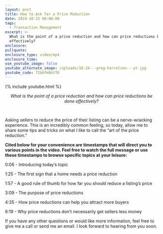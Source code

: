```yaml
---
layout: post
title: How to Ask for a Price Reduction
date: 2019-10-25 00:00:00
tags:
  - Transaction Management
excerpt: >-
  What is the point of a price reduction and how can price reductions be done
  effectively?
enclosure:
pullquote:
enclosure_type: video/mp4
enclosure_time:
use_youtube_image: false
youtube_alternate_image: /uploads/10-24---greg-harrelson---yt.jpg
youtube_code: 7IbbfmBotT8
---
```


{% include youtube.html %}

<center><em>What is the point of a price reduction and how can price reductions be done effectively?</em></center>

&nbsp;

Asking sellers to reduce the price of their listing can be a nerve-wracking experience. This is an incredibly common feeling, so today, allow me to share some tips and tricks on what I like to call the “art of the price reduction.”

**Cited below for your convenience are timestamps that will direct you to various points in the video. Feel free to watch the full message or use these timestamps to browse specific topics at your leisure:**

0:06 - Introducing today’s topic

1:25 - The first sign that a home needs a price reduction

1:57 - A good rule of thumb for how far you should reduce a listing’s price

3:09 - The purpose of price reductions

4:35 - How price reductions can help you attract more buyers

6:19 - Why price reductions don’t necessarily get sellers less money

If you have any other questions or would like more information, feel free to give me a call or send me an email. I look forward to hearing from you soon.